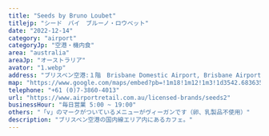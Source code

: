 ```yaml
---
title: "Seeds by Bruno Loubet"
titlejp: "シード　バイ　ブルーノ・ロウベット"
date: "2022-12-14"
category: "airport"
categoryJp: "空港・機内食"
area: "australia"
areaJp: "オーストラリア"
avator: "1.webp"
address: "ブリスベン空港:１階　Brisbane Domestic Airport, Brisbane Airport QLD"
map: "https://www.google.com/maps/embed?pb=!1m18!1m12!1m3!1d3542.6836354255993!2d153.11756707446352!3d-27.38559397636843!2m3!1f0!2f0!3f0!3m2!1i1024!2i768!4f13.1!3m3!1m2!1s0x6b93e1307aceca49%3A0xfece7048d48c1c!2sSeeds%20by%20Bruno%20Loubet!5e0!3m2!1sja!2sjp!4v1686143676564!5m2!1sja!2sjp"
telephone: "+61 (0)7-3860-4013"
url: "https://www.airportretail.com.au/licensed-brands/seeds2"
businessHour: "毎日営業 5:00 ~ 19:00"
others: "「v」のマークがついているメニューがヴィーガンです（卵、乳製品不使用）"
description: "ブリスベン空港の国内線エリア内にあるカフェ。"
---
```

